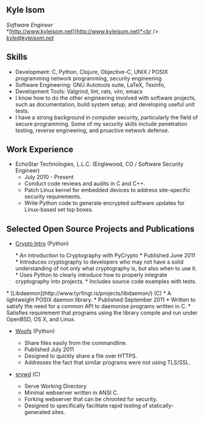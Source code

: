 ## Kyle Isom
*Software Engineer*<br />
*[http://www.kyleisom.net](http://www.kyleisom.net)*<br />
*kyle@kyleisom.net*<br />

## Skills

* Development: C, Python, Clojure, Objective-C, UNIX / POSIX programming
network programming, security engineering
* Software Engineering: GNU Autotools suite, LaTeX, Texinfo,
* Development Tools: Valgrind, lint, rats, vim, emacs
* I know how to do the other engineering involved with software
projects, such as documentation, build system setup, and developing
useful unit tests.
* I have a strong background in computer security, particularly the
field of secure programming. Some of my security skills include
penetration testing, reverse engineering, and proactive network
defense.

## Work Experience

* EchoStar Technologies, L.L.C. (Englewood, CO / Software Security Engineer)
    * July 2010 - Present
    * Conduct code reviews and audits in C and C++.
    * Patch Linux kernel for embedded devices to address site-specific
    security requirements.
    * Write Python code to generate encrypted softtware updates for
    Linux-based set top boxes.

## Selected Open Source Projects and Publications

* [Crypto Intro](https://github.com/kisom/crypto_intro) (Python)
<ul>
* An introduction to Cryptography with PyCrypto
* Published June 2011   
* Introduces cryptography to developers who may not have a solid
understanding of not only what cryptography is, but also when to use
it.
* Uses Python to clearly introduce how to properly integrate
cryptography into projects.
* Includes source code examples with tests.
</ul>
* [Libdaemon](http://www.tyrfingr.is/projects/libdaemon/) (C)
    * A lightweight POSIX daemon library.
    * Published September 2011   
    * Written to satisfy the need for a common API to daemonise programs
    written in C.
    * Satisfies requirement that programs using the library compile and
    run under OpenBSD, OS X, and Linux. 

* [Woofs](https://github.com/kisom/woofs) (Python)
    * Share files easily from the commandline.
    * Published July 2011
    * Designed to quickly share a file over HTTPS.
    * Addresses the fact that similar programs were not using TLS/SSL.

* [srvwd](http://www.tyrfingr.is/projects/srvwd) (C)
    * Serve Working Directory
    * Minimal webserver written in ANSI C.
    * Forking webserver that can be chrooted for security.
    * Designed to specifically facilitate rapid testing of
    statically-generated sites.
